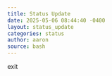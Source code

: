```yaml
---
title: Status Update
date: 2025-05-06 08:44:40 -0400
layout: status_update
categories: status
author: aaron
source: bash
---
```

exit
